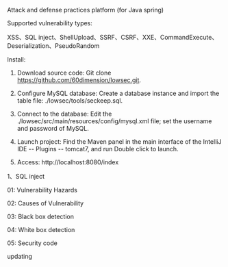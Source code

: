 Attack and defense practices platform (for Java spring)

Supported vulnerability types:

XSS、SQL inject、ShellUpload、SSRF、CSRF、XXE、CommandExecute、Deserialization、PseudoRandom


Install:

1. Download source code:
   Git clone https://github.com/60dimension/lowsec.git.

2. Configure MySQL database:
   Create a database instance and import the table file: ./lowsec/tools/seckeep.sql.

3. Connect to the database:
   Edit the ./lowsec/src/main/resources/config/mysql.xml file; set the username and password of MySQL.

4. Launch project:
   Find the Maven panel in the main interface of the IntelliJ IDE -- Plugins -- tomcat7, and run Double click to launch.

5. Access:
   http://localhost:8080/index



1、SQL inject

01: Vulnerability Hazards

02: Causes of Vulnerability

03: Black box detection

04: White box detection

05: Security code

updating
